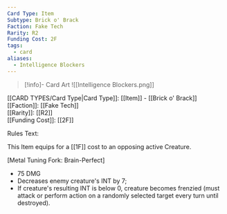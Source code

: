 ```yaml
---
Card Type: Item
Subtype: Brick o' Brack
Faction: Fake Tech
Rarity: R2
Funding Cost: 2F
tags:
  - card
aliases:
  - Intelligence Blockers
---
```

> [!info]- Card Art
> ![[Intelligence Blockers.png]]

[[CARD TYPES/Card Type|Card Type]]: [[Item]] - [[Brick o' Brack]]  
[[Faction]]: [[Fake Tech]]  
[[Rarity]]: [[R2]]  
[[Funding Cost]]: [[2F]]  

Rules Text:  

This Item equips for a [[1F]] cost to an opposing active Creature.  

[Metal Tuning Fork: Brain-Perfect]   
* 75 DMG  
* Decreases enemy creature's INT by 7;  
* If creature's resulting INT is below 0, creature becomes frenzied (must attack or perform action on a randomly selected target every turn until destroyed).  